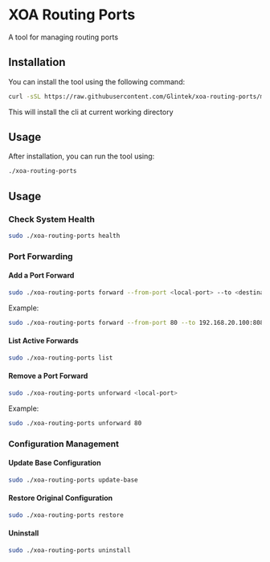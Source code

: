 # XOA Routing Ports

A tool for managing routing ports

## Installation

You can install the tool using the following command:

```bash
curl -sSL https://raw.githubusercontent.com/Glintek/xoa-routing-ports/main/install.sh | bash
```

This will install the cli at current working directory

## Usage

After installation, you can run the tool using:

```bash
./xoa-routing-ports
```

## Usage

### Check System Health
```bash
sudo ./xoa-routing-ports health
```

### Port Forwarding

#### Add a Port Forward
```bash
sudo ./xoa-routing-ports forward --from-port <local-port> --to <destination-ip:port>
```
Example:
```bash
sudo ./xoa-routing-ports forward --from-port 80 --to 192.168.20.100:8080
```

#### List Active Forwards
```bash
sudo ./xoa-routing-ports list
```

#### Remove a Port Forward
```bash
sudo ./xoa-routing-ports unforward <local-port>
```
Example:
```bash
sudo ./xoa-routing-ports unforward 80
```

### Configuration Management

#### Update Base Configuration
```bash
sudo ./xoa-routing-ports update-base
```

#### Restore Original Configuration
```bash
sudo ./xoa-routing-ports restore
```

#### Uninstall
```bash
sudo ./xoa-routing-ports uninstall
```

